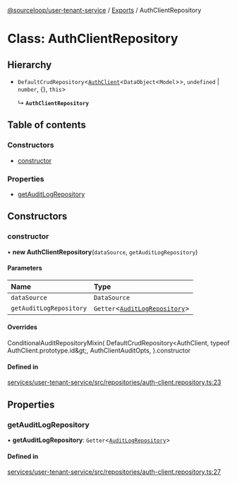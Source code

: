 [@sourceloop/user-tenant-service](../README.md) / [Exports](../modules.md) / AuthClientRepository

# Class: AuthClientRepository

## Hierarchy

- `DefaultCrudRepository`<[`AuthClient`](AuthClient.md)<`DataObject`<`Model`\>\>, `undefined` \| `number`, {}, `this`\>

  ↳ **`AuthClientRepository`**

## Table of contents

### Constructors

- [constructor](AuthClientRepository.md#constructor)

### Properties

- [getAuditLogRepository](AuthClientRepository.md#getauditlogrepository)

## Constructors

### constructor

• **new AuthClientRepository**(`dataSource`, `getAuditLogRepository`)

#### Parameters

| Name | Type |
| :------ | :------ |
| `dataSource` | `DataSource` |
| `getAuditLogRepository` | `Getter`<[`AuditLogRepository`](AuditLogRepository.md)\> |

#### Overrides

ConditionalAuditRepositoryMixin(
  DefaultCrudRepository&lt;AuthClient, typeof AuthClient.prototype.id\&gt;,
  AuthClientAuditOpts,
).constructor

#### Defined in

[services/user-tenant-service/src/repositories/auth-client.repository.ts:23](https://github.com/sourcefuse/loopback4-microservice-catalog/blob/d35fdb3f0/services/user-tenant-service/src/repositories/auth-client.repository.ts#L23)

## Properties

### getAuditLogRepository

• **getAuditLogRepository**: `Getter`<[`AuditLogRepository`](AuditLogRepository.md)\>

#### Defined in

[services/user-tenant-service/src/repositories/auth-client.repository.ts:27](https://github.com/sourcefuse/loopback4-microservice-catalog/blob/d35fdb3f0/services/user-tenant-service/src/repositories/auth-client.repository.ts#L27)
